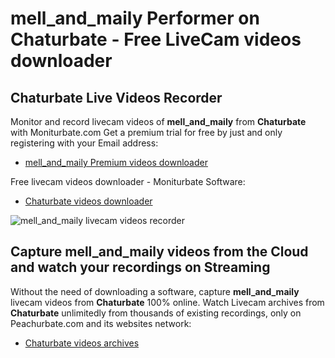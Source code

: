 # mell_and_maily Performer on Chaturbate - Free LiveCam videos downloader

## Chaturbate Live Videos Recorder

Monitor and record livecam videos of **mell_and_maily** from **Chaturbate** with Moniturbate.com
Get a premium trial for free by just and only registering with your Email address:
* [mell_and_maily Premium videos downloader](https://moniturbate.com/request-demo-licence-key.html)

Free livecam videos downloader - Moniturbate Software:
* [Chaturbate videos downloader](https://moniturbate.com/moniturbate-download-software.html)

![mell_and_maily livecam videos recorder](https://peachurnet.com/templates/moniturbate-software.png)


## Capture mell_and_maily videos from the Cloud and watch your recordings on Streaming

Without the need of downloading a software, capture **mell_and_maily** livecam videos from **Chaturbate** 100% online.
Watch Livecam archives from **Chaturbate** unlimitedly from thousands of existing recordings, only on Peachurbate.com and its websites network:
* [Chaturbate videos archives](https://peachurnet.com/)